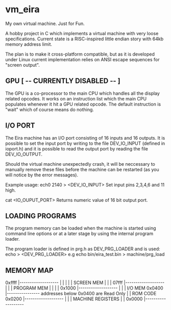 # vm_eira
My own virtual machine. Just for Fun.


A hobby project in C which implements a virtual machine with very loose specifications.
Current state is a RISC-inspired little endian story with 64kb memory address limit.

The plan is to make it cross-platform compatible, but as it is developed under Linux
current implementation relies on ANSI escape sequences for "screen output".

GPU [ -- CURRENTLY DISABLED -- ]
---
The GPU is a co-processor to the main CPU which handles all the display related opcodes.
It works on an instruction list which the main CPU populates whenever it hit a GPU related
opcode. The default instruction is "wait" which of course means do nothing.

I/O PORT
--------
The Eira machine has an I/O port consisting of 16 inputs and 16 outputs.
It is possible to set the input port by writing to the file DEV_IO_INPUT (defined in ioport.h)
and it is possible to read the output port by reading the file DEV_IO_OUTPUT.

Should the virtual machine unexpectedly crash, it will be neccessary to manually remove
these files before the machine can be restarted (as you will notice by the error messages).

Example usage:
ech0 2140 > <DEV_IO_INPUT>
Set input pins 2,3,4,6 and 11 high.

cat <IO_OUPUT_PORT>
Returns numeric value of 16 bit output port.

LOADING PROGRAMS
----------------
The program memory can be loaded when the machine is started using command
line options or at a later stage by using the internal program loader.

The program loader is defined in prg.h as DEV_PRG_LOADER and is used:
echo <program name> > <DEV_PRG_LOADER>
e.g
echo bin/eira_test.bin > machine/prg_load

MEMORY MAP
----------

0xffff	|-------------------
		|
		|
		|
		|
		| SCREEN MEM
		|
		|
		|
07fff	|-------------------
		|
		|
		| PROGRAM MEM
		|
		|
		|
		|
0x1000	|-------------------
		|
		|
		| I/O MEM
0x0400	|---------------- addresses below 0x0400 are Read Only
		|
		| ROM CODE
0x0200	|-------------------
		|
		|
		| MACHINE REGISTERS
		|
		|
0x0000	|-------------------
